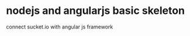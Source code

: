 nodejs and angularjs basic skeleton
===================================

connect sucket.io with angular js framework
